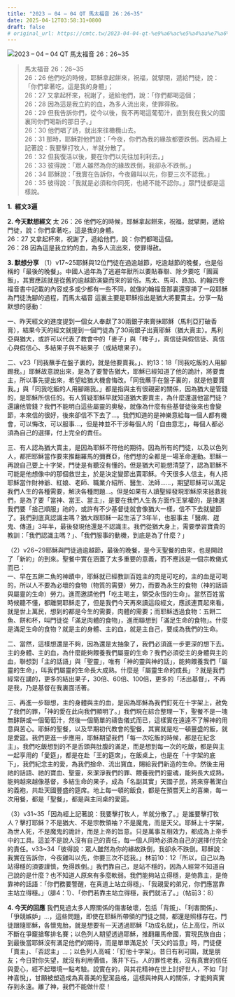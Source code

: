 ```yaml
---
title: "2023 – 04 – 04 QT 馬太福音 26：26~35"
date: 2025-04-12T03:58:31+0800
draft: false
# original_url: https://cmtc.tw/2023-04-04-qt-%e9%a6%ac%e5%a4%aa%e7%a6%8f%e9%9f%b3-26%ef%bc%9a2635
---
```


![2023 – 04 – 04 QT 馬太福音 26：26\~35](/images/qt.jpg  "2023 – 04 – 04 QT 馬太福音 26：26\~35")

> 馬太福音 26：26\~35  
> 26：26 他們吃的時候，耶穌拿起餅來，祝福，就擘開，遞給門徒，說：「你們拿著吃，這是我的身體」；  
> 26：27 又拿起杯來，祝謝了，遞給他們，說：「你們都喝這個；  
> 26：28 因為這是我立約的血，為多人流出來，使罪得赦。  
> 26：29 但我告訴你們，從今以後，我不再喝這葡萄汁，直到我在我父的國裏同你們喝新的那日子。」  
> 26：30 他們唱了詩，就出來往橄欖山去。  
> 26：31 那時，耶穌對他們說：「今夜，你們為我的緣故都要跌倒。因為經上記著說：我要擊打牧人，羊就分散了。  
> 26：32 但我復活以後，要在你們以先往加利利去。」  
> 26：33 彼得說：「眾人雖然為你的緣故跌倒，我卻永不跌倒。」  
> 26：34 耶穌說：「我實在告訴你，今夜雞叫以先，你要三次不認我。」  
> 26：35 彼得說：「我就是必須和你同死，也總不能不認你。」眾門徒都是這樣說。

**1.  經文3遍**

**2. 今天默想經文**
太 26：26 他們吃的時候，耶穌拿起餅來，祝福，就擘開，遞給門徒，說：你們拿著吃，這是我的身體。  
26：27 又拿起杯來，祝謝了，遞給他們，說：你們都喝這個。  
26：28 因為這是我立約的血，為多人流出來，使罪得赦。

**3. 默想分享**
（1）v17\~25耶穌與12位門徒在過逾越節，吃逾越節的晚餐，也是俗稱的「最後的晚餐」。中國人過年為了逃避年獸所以要貼春聯、除夕要吃「團圓飯」，其實應該就是從舊約逾越節演變而來的習俗。馬太、馬可、路加、約翰四卷福音書中記載的內容或多或少都有一些不同，就像約翰福音那裏還穿挿了一段耶穌為門徒洗腳的過程，而馬太福音 這裏主要是耶穌指出是猶大將要賣主。分享一點默想的感動：

一、昨天經文的進度提到一個女人奉獻了30兩銀子來膏抹耶穌（馬利亞打破香膏），結果今天的經文就提到一個門徒為了30兩銀子出賣耶穌（猶大賣主）。馬利亞與猶大，或許可以代表了教會中的「麥子」與「稗子」，真信徒與假信徒、真信心與假信心、多結果子與不結果子（或結壞果子）。

二、v23「同我蘸手在盤子裏的，就是他要賣我。」、約13：18「同我吃飯的人用腳踢我。」耶穌故意說出來，是為了要警告猶大，耶穌已經知道了他的詭計，將要賣主，所以事先提出來，希望給猶大機會悔改。「同我蘸手在盤子裏的，就是他要賣我。」與「同我吃飯的人用腳踢我。」都是指與主有很親密的關係，因為猶大是管錢的，是耶穌所信任的。有人質疑耶穌早就知道猶大要賣主，為什麼還選他當門徒？還讓他管錢？我們不能明白這些屬靈的奧秘，就像為什麼有些基督徒後來也會變節，本來信的很好，後來卻信不下去了…。我們知道的是神樂意給每一個人都有機會，可以悔改，可以服事…，但是神並不干涉每個人的「自由意志」，每個人都必須為自己的選擇，付上完全的責任。

三、有人認為猶大賣主，是因為耶穌不符他的期待。因為所有的門徒，以及以色列人，都把耶穌當作要來推翻羅馬的彌賽亞，他們想的全都是一場革命運動。耶穌一再說自己要上十字架，門徒是有聽沒有懂的。但是猶大可能想清楚了，認為耶穌不可能是他想像中的那個救世主，於是決定變節出賣耶穌。今天很多人信主，有人把耶穌當作財神爺、紅娘、老師、職業介紹所、醫生、法師……，期望耶穌可以滿足我們人生的各種需要，解決各種問題…。但是如果有人讀聖經發現耶穌原來拯救我們，是為了要「當神、當王、當主」，是要在我們人生各方面作王掌權的，是揀選我們要「捨己順服」祂的，或許有不少基督徒就會像猶大一樣，信不下去就變節了。我們到底真認識主嗎？猶大跟耶穌一起生活了3年半，也服事主「醫病、趕鬼、傳道」3年半，最後發現他還是不認識主。我們從猶大身上，需要學習寶貴的教訓：「我們認識主嗎？」、「我們服事的動機，到底是為了什麼？」

（2）v26\~29耶穌與門徒過逾越節，最後的晚餐，是今天聖餐的由來，也是開啟了「新約」的到來。聖餐中實在涵蓋了太多重要的意義，而不應該是一個宗教儀式而已：  
一、早在五餅二魚的神蹟中，耶穌就已經教訓百姓主的肉是可吃的，主的血是可喝的，所以人不要為必壞的食物（物質的需要）勞力，而要為永生的食物（神的話語與屬靈的生命）勞力。進而邀請他們「吃主喝主，領受永恆的生命」。當然百姓當時候聽不懂，都離開耶穌走了，但是我們今天再來讀這段經文，應該連貫起來看。就是世上萬民，想到的都是今生的需要，肉體的需要；而耶穌透過食物：五餅二魚、餅和杯，叫門徒從「滿足肉體的食物」，進而聯想到「滿足生命的食物」。什麼是滿足生命的食物？就是主的身體、主的血，就是主自己，要成為我們的生命。

二、當然，這樣想還是不夠，因為還是太抽象了，我們必須進一步更深的想下去。主的身體、主的血，為什麼能夠餵養我們屬靈的生命？我們必須從主的身體與主的血，聯想到「主的話語」與「聖靈」，唯有「神的靈與神的話」，能夠餵養我們「屬靈的生命」，叫我們屬靈的生命長大成熟。什麼是「屬靈生命的成長」？就是我們經常在講的，更多的結出果子，30倍、60倍、100倍，更多的「活出基督」，不再是我，乃是基督在我裏面活著。

三、再進一步聯想，主的身體與主的血，是因為耶穌為我們釘死在十字架上，赦免了我們的罪，「神的愛在此向我們顯明了。」我們現在綜合整理一下，聖餐不是一塊無酵餅或一個葡萄汁，然後一個簡單的禱告儀式而已，這樣實在遠遠不了解神的用意與苦心。耶穌的聖餐，以及早期初代教會的聖餐，其實就是吃一頓豐盛的飯，就是愛筵。我們更進一步應用，耶穌期望我們「每一次吃飯的時候，都是在紀念主」。我們吃飯想到的不是舌頭與肚腹的滿足，而是想到每一次的吃飯，都是與主一起享用的「愛筵」，都是在赴「王的筵席」。在飯桌上，也是在「十字架的底下」，我們紀念主的愛，為我們捨命、流出寶血，賜給我們新造的生命。然後主用祂的話語、祂的寶血、聖靈，來潔淨我們的罪、餵養我們的靈魂，能夠長大成熟，能夠越來越像基督，多結生命的果子，成為「名副其實」天國子民，將來穿著潔白的義袍，共赴天國豐盛的筵席。地上每一頓的飯食，都是在預嘗天上的喜樂，每一次用餐，都是「聖餐」，都是與主同桌的愛筵。

（3）v31\~35「因為經上記著說：我要擊打牧人，羊就分散了。」是誰要擊打牧人？擊打耶穌？不是猶大、不是宗教領袖？不是魔鬼，而是天父。耶穌上十字架，為世人死，不是魔鬼的詭計，而是上帝的旨意。只是萬事互相效力，都成為上帝手中的工具。這並不是說人沒有自己的責任，每一個人同時必須為自己的選擇付完全的責任。v33\~34「彼得說：眾人雖然為你的緣故跌倒，我卻永不跌倒。耶穌說：我實在告訴你，今夜雞叫以先，你要三次不認我。」林前10：12「所以，自己以為站得穩的須要謹慎，免得跌倒。」我們靠自己，是站不穩的，因為人經常不知道自己說的是什麼？也不知道人原來有多麼軟弱。我們能夠站立得穩，是倚靠主，是倚靠神的話語：「你們務要警醒，在真道上站立得穩」、「我親愛的弟兄，你們應當靠主站立得穩。」（腓4：1）、「你們若靠主站立得穩，我們就活了。」（帖前3：8）

**4. 今天的回應**
我們見過太多人際關係的傷害破壞，包括「背叛」、「利害關係」、「爭競嫉妒」…，這些問題，即使在耶穌所帶領的門徒之間，都還是照樣存在。門徒跟隨耶穌，各懷鬼胎，就是想要有一天透過耶穌「功成名就」，佔上高位，所以不斷在爭竉搶奪排名賽；以色列人期望透過耶穌，推翻羅馬帝國，實現民族自由；到最後當耶穌沒有滿足他們的期待，而是單單滿足於「天父的旨意」時，門徒便「賣主」、「否認主」…；以色列人高喊：「釘他十字架」。昔日有利可圖，就是朋友；今日對你失望，就沒有利用價值，落井下石。人的罪性老我，沒有真實的信任與愛心，經不起環境一點考驗。說實在的，與其花精神在世上討好世人，不如「討神喜悅」，甘願被塑造成為真善美的聖潔品格，這樣與神與人的關係，才能夠真實存到永遠。離了神，我們不能做什麼！
